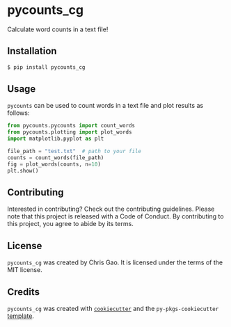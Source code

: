 # pycounts_cg

Calculate word counts in a text file!

## Installation

```bash
$ pip install pycounts_cg
```

## Usage

`pycounts` can be used to count words in a text file and plot results
as follows:

```python
from pycounts.pycounts import count_words
from pycounts.plotting import plot_words
import matplotlib.pyplot as plt

file_path = "test.txt"  # path to your file
counts = count_words(file_path)
fig = plot_words(counts, n=10)
plt.show()
```

## Contributing

Interested in contributing? Check out the contributing guidelines. Please note that this project is released with a Code of Conduct. By contributing to this project, you agree to abide by its terms.

## License

`pycounts_cg` was created by Chris Gao. It is licensed under the terms of the MIT license.

## Credits

`pycounts_cg` was created with [`cookiecutter`](https://cookiecutter.readthedocs.io/en/latest/) and the `py-pkgs-cookiecutter` [template](https://github.com/py-pkgs/py-pkgs-cookiecutter).
